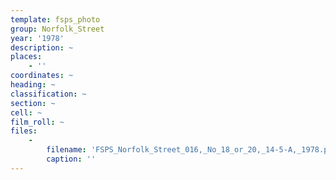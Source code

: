 ```yaml
---
template: fsps_photo
group: Norfolk_Street
year: '1978'
description: ~
places:
    - ''
coordinates: ~
heading: ~
classification: ~
section: ~
cell: ~
film_roll: ~
files:
    -
        filename: 'FSPS_Norfolk_Street_016,_No_18_or_20,_14-5-A,_1978.png'
        caption: ''
---
```

